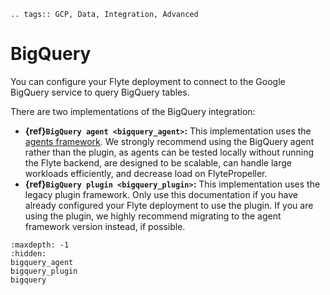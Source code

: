 ```{eval-rst}
.. tags:: GCP, Data, Integration, Advanced
```

# BigQuery

You can configure your Flyte deployment to connect to the Google BigQuery service to query BigQuery tables.

There are two implementations of the BigQuery integration:

* **{ref}`BigQuery agent <bigquery_agent>`:** This implementation uses the [agents framework](https://docs.flyte.org/en/latest/flyte_agents/index.html). We strongly recommend using the BigQuery agent rather than the plugin, as agents can be tested locally without running the Flyte backend, are designed to be scalable, can handle large workloads efficiently, and decrease load on FlytePropeller.
* **{ref}`BigQuery plugin <bigquery_plugin>`:** This implementation uses the legacy plugin framework. Only use this documentation if you have already configured your Flyte deployment to use the plugin. If you are using the plugin, we highly recommend migrating to the agent framework version instead, if possible.


```{toctree}
:maxdepth: -1
:hidden:
bigquery_agent
bigquery_plugin
bigquery
```
